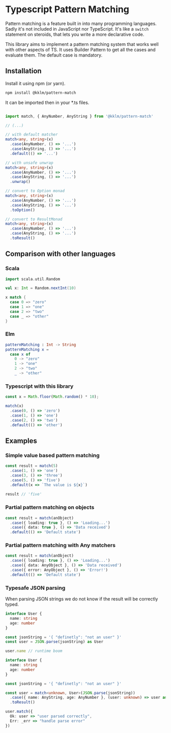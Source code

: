 # Typescript Pattern Matching

Pattern matching is a feature built in into many programming languages. Sadly it's not included in JavaScript nor TypeScript. It's like a `switch` statement on steroids, that lets you write a more declarative code.

This library aims to implement a pattern matching system that works well with other aspects of TS. It uses Builder Pattern to get all the cases and evaluate them.
The default case is mandatory.

## Installation

Install it using npm (or yarn).

```bash
npm install @kklm/pattern-match
```

It can be imported then in your *.ts files.

```typescript

import match, { AnyNumber, AnyString } from '@kklm/pattern-match'

// (...)

// with default matcher
match<any, string>(x)
  .case(AnyNumber, () => '...')
  .case(AnyString, () => '...')
  .default(() => '...')

// with unsafe unwrap
match<any, string>(x)
  .case(AnyNumber, () => '...')
  .case(AnyString, () => '...')
  .unwrap()

// convert to Option monad
match<any, string>(x)
  .case(AnyNumber, () => '...')
  .case(AnyString, () => '...')
  .toOption()

// convert to ResultMonad
match<any, string>(x)
  .case(AnyNumber, () => '...')
  .case(AnyString, () => '...')
  .toResult()
```

## Comparison with other languages
### Scala
```scala
import scala.util.Random

val x: Int = Random.nextInt(10)

x match {
  case 0 => "zero"
  case 1 => "one"
  case 2 => "two"
  case _ => "other"
}
```
### Elm
```elm
patternMatching : Int -> String
patternMatching x =
  case x of
    0 -> "zero"
    1 -> "one"
    2 -> "two"
    _ -> "other"
```
### Typescript with this library
```typescript
const x = Math.floor(Math.random() * 10);

match(x)
  .case(0, () => 'zero')
  .case(1, () => 'one')
  .case(2, () => 'two')
  .default(() => 'other')
```

## Examples

### Simple value based pattern matching
```typescript
const result = match(5)
  .case(1, () => 'one')
  .case(3, () => 'three')
  .case(5, () => 'five')
  .default(x => `The value is ${x}`)
  
result // 'five'
```

### Partial pattern matching on objects
```typescript
const result = match(anObject)
  .case({ loading: true }, () => 'Loading...')
  .case({ data: true }, () => 'Data received')
  .default(() => 'Default state')
```

### Partial pattern matching with Any matchers
```typescript
const result = match(anObject)
  .case({ loading: true }, () => 'Loading...')
  .case({ data: AnyObject }, () => 'Data received')
  .case({ error: AnyObject }, () => 'Error!')
  .default(() => 'Default state')
```

### Typesafe JSON parsing

When parsing JSON strings we do not know if the result will be correctly typed.

```typescript
interface User {
  name: string
  age: number
}

const jsonString = '{ "definetly": "not an user" }'
const user = JSON.parse(jsonString) as User

user.name // runtime boom
```

```typescript
interface User {
  name: string
  age: number
}

const jsonString = '{ "definetly": "not an user" }'

const user = match<unknown, User>(JSON.parse(jsonString))
  .case({ name: AnyString, age: AnyNumber }, (user: unknown) => user as User)
  .toResult()

user.match({
  Ok: user => "user parsed correctly",
  Err: _err => "handle parse error"
})
```
